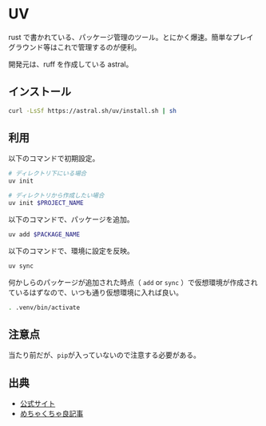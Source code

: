 # UV

rust で書かれている、パッケージ管理のツール。とにかく爆速。簡単なプレイグラウンド等はこれで管理するのが便利。

開発元は、ruff を作成している astral。

## インストール

```sh
curl -LsSf https://astral.sh/uv/install.sh | sh
```

## 利用

以下のコマンドで初期設定。

```sh
# ディレクトリ下にいる場合
uv init

# ディレクトリから作成したい場合
uv init $PROJECT_NAME
```

以下のコマンドで、パッケージを追加。

```sh
uv add $PACKAGE_NAME
```

以下のコマンドで、環境に設定を反映。

```sh
uv sync
```

何かしらのパッケージが追加された時点（ `add` or `sync` ）で仮想環境が作成されているはずなので、いつも通り仮想環境に入れば良い。

```sh
. .venv/bin/activate
```

## 注意点

当たり前だが、`pip`が入っていないので注意する必要がある。

## 出典

- [公式サイト](https://astral.sh/blog/uv-unified-python-packaging)
- [めちゃくちゃ良記事](https://zenn.dev/turing_motors/articles/594fbef42a36ee)
